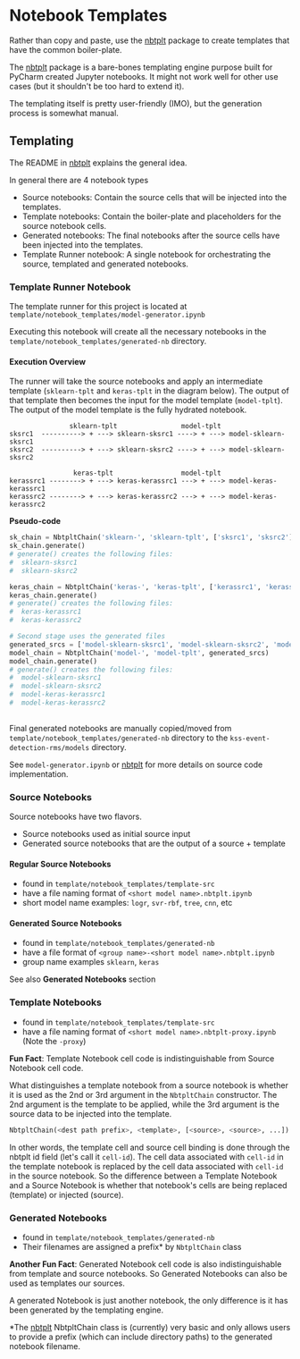 
# Notebook Templates

Rather than copy and paste, use the [nbtplt](https://github.com/forforf/pycharm-jupyter-templates) package
to create templates that have the common boiler-plate.

The [nbtplt](https://github.com/forforf/pycharm-jupyter-templates) package is a bare-bones templating engine
purpose built for PyCharm created Jupyter notebooks. It might not work well for other use cases 
(but it shouldn't be too hard to extend it).


The templating itself is pretty user-friendly (IMO), but the generation process is somewhat manual.

## Templating

The README in [nbtplt](https://github.com/forforf/pycharm-jupyter-templates) explains the general idea.

In general there are 4 notebook types
* Source notebooks: Contain the source cells that will be injected into the templates.
* Template notebooks: Contain the boiler-plate and placeholders for the source notebook cells.
* Generated notebooks: The final notebooks after the source cells have been injected into the templates.
* Template Runner notebook: A single notebook for orchestrating the source, templated and generated notebooks.

### Template Runner Notebook

The template runner for this project is located at `template/notebook_templates/model-generator.ipynb`

Executing this notebook will create all the necessary notebooks in the `template/notebook_templates/generated-nb`
directory.

#### Execution Overview

The runner will take the source notebooks and apply an intermediate template 
(`sklearn-tplt` and `keras-tplt` in the diagram below). The output of that 
template then becomes the input for the model template (`model-tplt`). The output
of the model template is the fully hydrated notebook.

```
               sklearn-tplt                model-tplt
sksrc1  ----------> + ---> sklearn-sksrc1 ----> + ---> model-sklearn-sksrc1
sksrc2  ----------> + ---> sklearn-sksrc2 ----> + ---> model-sklearn-sksrc2

                keras-tplt                 model-tplt
kerassrc1 --------> + ---> keras-kerassrc1 ---> + ---> model-keras-kerassrc1
kerassrc2 --------> + ---> keras-kerassrc2 ---> + ---> model-keras-kerassrc2
```

**Pseudo-code**
```python
sk_chain = NbtpltChain('sklearn-', 'sklearn-tplt', ['sksrc1', 'sksrc2'])
sk_chain.generate()
# generate() creates the following files: 
#  sklearn-sksrc1
#  sklearn-sksrc2 

keras_chain = NbtpltChain('keras-', 'keras-tplt', ['kerassrc1', 'kerassrc2'])
keras_chain.generate()
# generate() creates the following files: 
#  keras-kerassrc1
#  keras-kerassrc2

# Second stage uses the generated files
generated_srcs = ['model-sklearn-sksrc1', 'model-sklearn-sksrc2', 'model-keras-kerassrc1', 'model-keras-kerassrc2']
model_chain = NbtpltChain('model-', 'model-tplt', generated_srcs)
model_chain.generate()
# generate() creates the following files:
#  model-sklearn-sksrc1
#  model-sklearn-sksrc2
#  model-keras-kerassrc1
#  model-keras-kerassrc2
                          
```

Final generated notebooks are manually copied/moved from `template/notebook_templates/generated-nb` directory
to the `kss-event-detection-rms/models` directory.


See `model-generator.ipynb` or [nbtplt](https://github.com/forforf/pycharm-jupyter-templates) for more details
on source code implementation.

### Source Notebooks
Source notebooks have two flavors. 
* Source notebooks used as initial source input
* Generated source notebooks that are the output of a source + template

#### Regular Source Notebooks
* found in `template/notebook_templates/template-src`
* have a file naming format of `<short model name>.nbtplt.ipynb`
* short model name examples: `logr`, `svr-rbf`, `tree`, `cnn`, etc

#### Generated Source Notebooks
* found in `template/notebook_templates/generated-nb`
* have a file format of `<group name>-<short model name>.nbtplt.ipynb`
* group name examples `sklearn`, `keras`

See also **Generated Notebooks** section

### Template Notebooks
* found in `template/notebook_templates/template-src`
* have a file naming format of `<short model name>.nbtplt-proxy.ipynb` (Note the `-proxy`)


**Fun Fact**: Template Notebook cell code is indistinguishable from Source Notebook cell code.

What distinguishes a template notebook from a source notebook is whether it is used as the 2nd or 3rd
argument in the `NbtpltChain` constructor. The 2nd argument is the template to be applied, while the
3rd argument is the source data to be injected into the template.

```python
NbtpltChain(<dest path prefix>, <template>, [<source>, <source>, ...])
```

In other words, the template cell and source cell binding is done through the nbtplt id field 
(let's call it `cell-id`). The cell data associated with `cell-id` in the template notebook is replaced
by the cell data associated with `cell-id` in the source notebook. So the difference between a Template
Notebook and a Source Notebook is whether that notebook's cells are being replaced (template) or injected (source).

### Generated Notebooks

* found in `template/notebook_templates/generated-nb`
* Their filenames are assigned a prefix* by `NbtpltChain` class

**Another Fun Fact**: Generated Notebook cell code is also indistinguishable from template and source notebooks.
So Generated Notebooks can also be used as templates our sources.

A generated Notebook is just another notebook, the only difference is it has been generated by the
templating engine.

*The [nbtplt](https://github.com/forforf/pycharm-jupyter-templates) NbtpltChain class is 
(currently) very basic and only allows users to provide a prefix (which can include directory paths)
to the generated notebook filename.
